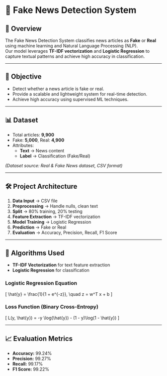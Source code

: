# 📰 Fake News Detection System

## 📌 Overview
The Fake News Detection System classifies news articles as **Fake** or **Real** using machine learning and Natural Language Processing (NLP).  
Our model leverages **TF-IDF vectorization** and **Logistic Regression** to capture textual patterns and achieve high accuracy in classification.  

---

## 🎯 Objective
- Detect whether a news article is fake or real.  
- Provide a scalable and lightweight system for real-time detection.  
- Achieve high accuracy using supervised ML techniques.  

---

## 📊 Dataset
- Total articles: **9,900**  
- Fake: **5,000**, Real: **4,900**  
- Attributes:  
  - **Text** → News content  
  - **Label** → Classification (Fake/Real)  

*(Dataset source: Real & Fake News dataset, CSV format)*  

---

## 🛠️ Project Architecture
1. **Data Input** → CSV file  
2. **Preprocessing** → Handle nulls, clean text  
3. **Split** → 80% training, 20% testing  
4. **Feature Extraction** → TF-IDF vectorization  
5. **Model Training** → Logistic Regression  
6. **Prediction** → Fake or Real  
7. **Evaluation** → Accuracy, Precision, Recall, F1 Score  

---

## 🤖 Algorithms Used
- **TF-IDF Vectorization** for text feature extraction  
- **Logistic Regression** for classification  

### Logistic Regression Equation
\[
\hat{y} = \frac{1}{1 + e^{-z}}, \quad z = w^T x + b
\]

### Loss Function (Binary Cross-Entropy)
\[
L(y, \hat{y}) = -y \log(\hat{y}) - (1 - y)\log(1 - \hat{y})
\]

---

## 📈 Evaluation Metrics
- **Accuracy:** 99.24%  
- **Precision:** 99.27%  
- **Recall:** 99.17%  
- **F1 Score:** 99.22%  
